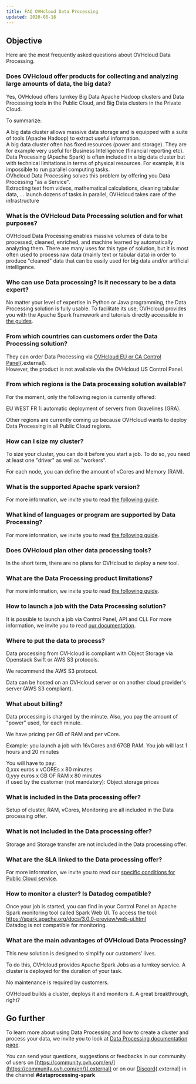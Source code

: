 ```yaml
---
title: FAQ OVHcloud Data Processing
updated: 2020-06-16
---
```


## Objective

Here are the most frequently asked questions about OVHcloud Data Processing.

### Does OVHcloud offer products for collecting and analyzing large amounts of data, the big data?

Yes, OVHcloud offers turnkey Big Data Apache Hadoop clusters and Data Processing tools in the Public Cloud, and Big Data clusters in the Private Cloud.

To summarize:

A big data cluster allows massive data storage and is equipped with a suite of tools (Apache Hadoop) to extract useful information. 
<br>A big data cluster often has fixed resources (power and storage). They are for example very useful for Business Intelligence (financial reporting etc).
<br>Data Processing (Apache Spark) is often included in a big data cluster but with technical limitations in terms of physical resources. For example, it is impossible to run parallel computing tasks. 
<br>OVhcloud Data Processing solves this problem by offering you Data Processing "as a Service". 
<br>Extracting text from videos, mathematical calculations, cleaning tabular data, ... launch dozens of tasks in parallel, OVHcloud takes care of the infrastructure

### What is the OVHcloud Data Processing solution and for what purposes?

OVHcloud Data Processing enables massive volumes of data to be processed, cleaned, enriched, and machine learned by automatically analyzing them.
There are many uses for this type of solution, but it is most often used to process raw data (mainly text or tabular data) in order to produce "cleaned" data that can be easily used for big data and/or artificial intelligence.

### Who can use Data processing? Is it necessary to be a data expert?

No matter your level of expertise in Python or Java programming, the Data Processing solution is fully usable. To facilitate its use, OVHcloud provides you with the Apache Spark framework and tutorials directly accessible in [the guides](/products/public-cloud-data-analytics-data-processing).

### From which countries can customers order the Data Processing solution?

They can order Data Processing via [OVHcloud EU or CA Control Panel](https://www.ovh.com/auth/?action=gotomanager&from=https://www.ovh.es/&ovhSubsidiary=es){.external}. 
<br>However, the product is not available via the OVHcloud US Control Panel.

### From which regions is the Data processing solution available?

For the moment, only the following region is currently offered:

EU WEST FR 1: automatic deployment of servers from Gravelines (GRA).

Other regions are currently coming up because OVHcloud wants to deploy Data Processing in all Public Cloud regions.

### How can I size my cluster?

To size your cluster, you can do it before you start a job. To do so, you need at least one "driver" as well as "workers".

For each node, you can define the amount of vCores and Memory (RAM).

### What is the supported Apache spark version?

For more information, we invite you to read [the following guide](/pages/public_cloud/data_analytics/data_processing/01_CONCEPTS_Capabilities).

### What kind of languages or program are supported by Data Processing?

For more information, we invite you to read [the following guide](/pages/public_cloud/data_analytics/data_processing/01_CONCEPTS_Capabilities).

### Does OVHcloud plan other data processing tools?

In the short term, there are no plans for OVHcloud to deploy a new tool.

### What are the Data Processing product limitations?

For more information, we invite you to read [the following guide](/pages/public_cloud/data_analytics/data_processing/01_CONCEPTS_Capabilities).

### How to launch a job with the Data Processing solution?

It is possible to launch a job via Control Panel, API and CLI. For more information, we invite you to read [our documentation](/products/public-cloud-data-analytics-data-processing).

### Where to put the data to process?

Data processing from OVHcloud is compliant with Object Storage via Openstack Swift or AWS S3 protocols.

We recommend the AWS S3 protocol.

Data can be hosted on an OVHcloud server or on another cloud provider's server (AWS S3 compliant).

### What about billing?

Data processing is charged by the minute. Also, you pay the amount of "power" used, for each minute.

We have pricing per GB of RAM and per vCore.

Example: you launch a job with 16vCores and 67GB RAM. You job will last 1 hours and 20 minutes

You will have to pay:
<br>0,xxx euros x vCOREs x 80 minutes
<br>0,yyy euros x GB OF RAM x 80 minutes
<br>if used by the customer (not mandatory): Object storage prices

### What is included in the Data processing offer?

Setup of cluster, RAM, vCores, Monitoring are all included in the Data processing offer.

### What is not included in the Data processing offer?

Storage and Storage transfer are not included in the Data processing offer.

### What  are the SLA linked to the Data processing offer?

For more information, we invite you to read our [specific conditions for Public Cloud service](https://www.ovh.co.uk/support/contracts/).

### How to monitor a cluster?  Is Datadog compatible?

Once your job is started, you can find in your Control Panel an Apache Spark monitoring tool called Spark Web UI.
To access the tool: <https://spark.apache.org/docs/3.0.0-preview/web-ui.html>
<br>Datadog is not compatible for monitoring.

### What are the main advantages of OVHcloud Data Processing?

This new solution is designed to simplify our customers’ lives.

To do this, OVHcloud provides Apache Spark Jobs as a turnkey service. A cluster is deployed for the duration of your task.

No maintenance is required by customers.

OVHcloud builds a cluster, deploys it and monitors it. A great breakthrough, right?

## Go further

To learn more about using Data Processing and how to create a cluster and process your data, we invite you to look at [Data Processing documentation page](/products/public-cloud-data-analytics-data-processing).

You can send your questions, suggestions or feedbacks in our community of users on [https://community.ovh.com/en/](https://community.ovh.com/en/){.external} or on our [Discord](https://discord.gg/VVvZg8NCQM){.external} in the channel **#dataprocessing-spark**

